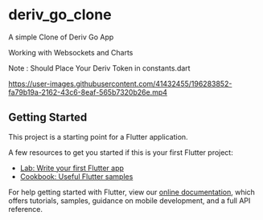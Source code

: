 # deriv_go_clone

A simple Clone of Deriv Go App 

Working with Websockets and Charts

Note : Should Place Your Deriv Token in constants.dart


https://user-images.githubusercontent.com/41432455/196283852-fa79b19a-2162-43c6-8eaf-565b7320b26e.mp4


## Getting Started

This project is a starting point for a Flutter application.

A few resources to get you started if this is your first Flutter project:

- [Lab: Write your first Flutter app](https://flutter.dev/docs/get-started/codelab)
- [Cookbook: Useful Flutter samples](https://flutter.dev/docs/cookbook)

For help getting started with Flutter, view our
[online documentation](https://flutter.dev/docs), which offers tutorials,
samples, guidance on mobile development, and a full API reference.

